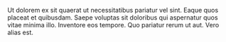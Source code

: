 Ut dolorem ex sit quaerat ut necessitatibus pariatur vel sint. Eaque quos placeat et quibusdam. Saepe voluptas sit doloribus qui aspernatur quos vitae minima illo. Inventore eos tempore. Quo pariatur rerum ut aut. Vero alias est.